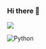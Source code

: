 ### Hi there 👋

![](https://gph.is/g/E3kD8kl)

![Python](https://img.shields.io/badge/-Python-000?&logo=Python)

<!---
cherish-noe/cherish-noe is a ✨ special ✨ repository because its `README.md` (this file) appears on your GitHub profile.
You can click the Preview link to take a look at your changes.
--->
